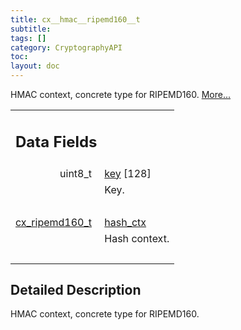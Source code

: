 ```yaml
---
title: cx__hmac__ripemd160__t
subtitle:
tags: []
category: CryptographyAPI
toc:
layout: doc
---
```



<p>HMAC context, concrete type for RIPEMD160.  
 <a href="../cx__hmac__ripemd160__t#details">More...</a></p>
<table class="memberdecls">
<tr class="heading"><td colspan="2"><h2 class="groupheader"><a name="pub-attribs"></a>
Data Fields</h2></td></tr>
<tr class="memitem:a88091e6802236471cb8e165d359d63ce"><td class="memItemLeft" align="right" valign="top"><a id="a88091e6802236471cb8e165d359d63ce"></a>
uint8_t&#160;</td><td class="memItemRight" valign="bottom"><a class="el" href="../cx__hmac__ripemd160__t#a88091e6802236471cb8e165d359d63ce">key</a> [128]</td></tr>
<tr class="memdesc:a88091e6802236471cb8e165d359d63ce"><td class="mdescLeft">&#160;</td><td class="mdescRight">Key. <br /></td></tr>
<tr class="separator:a88091e6802236471cb8e165d359d63ce"><td class="memSeparator" colspan="2">&#160;</td></tr>
<tr class="memitem:ae43962ac0a361df319931dc096d41b9d"><td class="memItemLeft" align="right" valign="top"><a id="ae43962ac0a361df319931dc096d41b9d"></a>
<a class="el" href="../lcx__ripemd160_8h#ae0605e61b5074bc86b616405eed44934">cx_ripemd160_t</a>&#160;</td><td class="memItemRight" valign="bottom"><a class="el" href="../cx__hmac__ripemd160__t#ae43962ac0a361df319931dc096d41b9d">hash_ctx</a></td></tr>
<tr class="memdesc:ae43962ac0a361df319931dc096d41b9d"><td class="mdescLeft">&#160;</td><td class="mdescRight">Hash context. <br /></td></tr>
<tr class="separator:ae43962ac0a361df319931dc096d41b9d"><td class="memSeparator" colspan="2">&#160;</td></tr>
</table>
<a name="details" id="details"></a>

## Detailed Description

<div class="textblock"><p>HMAC context, concrete type for RIPEMD160. </p>
